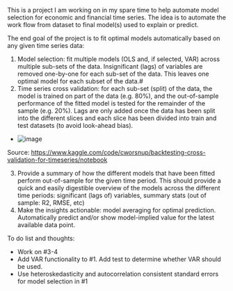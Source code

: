 This is a project I am working on in my spare time to help automate model selection for economic and financial time series. The idea is to automate the work flow from dataset to final model(s) used to explain or predict.

The end goal of the project is to fit optimal models automatically based on any given time series data:
1) Model selection: fit multiple models (OLS and, if selected, VAR) across multiple sub-sets of the data. Insignificant (lags) of variables are removed one-by-one for each sub-set of the data. This leaves one optimal model for each subset of the data.#
2) Time series cross validation: for each sub-set (split) of the data, the model is trained on part of the data (e.g. 80%), and the out-of-sample performance of the fitted model is tested for the remainder of the sample (e.g. 20%). Lags are only added once the data has been split into the different slices and each slice has been divided into train and test datasets (to avoid look-ahead bias).
- ![image](https://github.com/martinlyngerasmussen/auto_econometrics/assets/103667557/93e230bc-075b-41a7-ad4b-61e9e0f6b49f)

Source: https://www.kaggle.com/code/cworsnup/backtesting-cross-validation-for-timeseries/notebook
  
3) Provide a summary of how the different models that have been fitted perform out-of-sample for the given time period. This should provide a quick and easily digestible overview of the models across the different time periods: significant (lags of) variables, summary stats (out of sample: R2, RMSE, etc)
4) Make the insights actionable: model averaging for optimal prediction. Automatically predict and/or show model-implied value for the latest available data point. 

To do list and thoughts:
- Work on #3-4
- Add VAR functionality to #1. Add test to determine whether VAR should be used. 
- Use heteroskedasticity and autocorrelation consistent standard errors for model selection in #1
